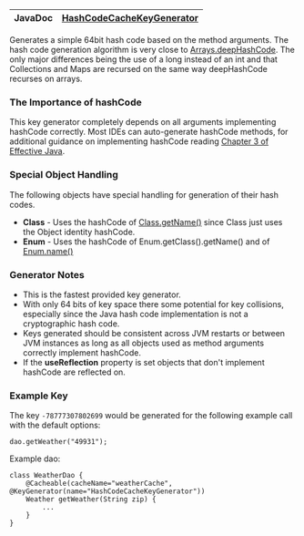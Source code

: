 | **JavaDoc** | [HashCodeCacheKeyGenerator](http://ehcache-spring-annotations.googlecode.com/svn/site/current/apidocs/com/googlecode/ehcache/annotations/key/HashCodeCacheKeyGenerator.html) |
|:------------|:-----------------------------------------------------------------------------------------------------------------------------------------------------------------------------|

Generates a simple 64bit hash code based on the method arguments. The hash code generation algorithm is very close to [Arrays.deepHashCode](http://java.sun.com/j2se/1.5.0/docs/api/java/util/Arrays.html#deepHashCode(java.lang.Object%5B%5D)). The only major differences being the use of a long instead of an int and that Collections and Maps are recursed on the same way deepHashCode recurses on arrays.

### The Importance of hashCode ###
This key generator completely depends on all arguments implementing hashCode correctly. Most IDEs can auto-generate hashCode methods, for additional guidance on implementing hashCode reading [Chapter 3 of Effective Java](http://java.sun.com/developer/Books/effectivejava/Chapter3.pdf).

### Special Object Handling ###
The following objects have special handling for generation of their hash codes.
  * **Class** - Uses the hashCode of [Class.getName()](http://java.sun.com/j2se/1.5.0/docs/api/java/lang/Class.html#getName()) since Class just uses the Object identity hashCode.
  * **Enum**  - Uses the hashCode of Enum.getClass().getName() and of [Enum.name()](http://java.sun.com/j2se/1.5.0/docs/api/java/lang/Enum.html#name())

### Generator Notes ###
  * This is the fastest provided key generator.
  * With only 64 bits of key space there some potential for key collisions, especially since the Java hash code implementation is not a cryptographic hash code.
  * Keys generated should be consistent across JVM restarts or between JVM instances as long as all objects used as method arguments correctly implement hashCode.
  * If the **useReflection** property is set objects that don't implement hashCode are reflected on.

### Example Key ###
The key ` -78777307802699 ` would be generated for the following example call with the default options:
```
dao.getWeather("49931");
```

Example dao:
```
class WeatherDao {
    @Cacheable(cacheName="weatherCache", @KeyGenerator(name="HashCodeCacheKeyGenerator"))
    Weather getWeather(String zip) {
        ...
    }
}
```
